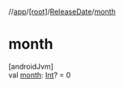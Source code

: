 //[app](../../../index.md)/[[root]](../index.md)/[ReleaseDate](index.md)/[month](month.md)

# month

[androidJvm]\
val [month](month.md): [Int](https://kotlinlang.org/api/latest/jvm/stdlib/kotlin/-int/index.html)? = 0
